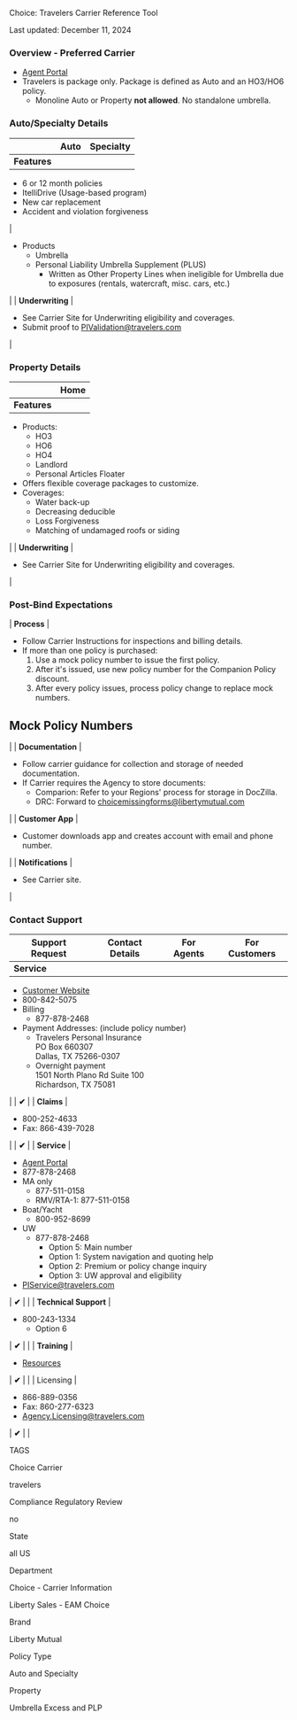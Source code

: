 Choice: Travelers Carrier Reference Tool

Last updated: December 11, 2024

### Overview - Preferred Carrier

-   [Agent Portal](https://logon.travelers.com/)
-   Travelers is package only. Package is defined as Auto and an HO3/HO6 policy.
    -   Monoline Auto or Property **not allowed**. No standalone umbrella.

### Auto/Specialty Details

|  | Auto | Specialty |
| --- | --- | --- |
| **Features** |

-   6 or 12 month policies
-   ItelliDrive (Usage-based program)
-   New car replacement
-   Accident and violation forgiveness

 |

-   Products
    -   Umbrella
    -   Personal Liability Umbrella Supplement (PLUS)
        -   Written as Other Property Lines when ineligible for Umbrella due to exposures (rentals, watercraft, misc. cars, etc.)

 |
| **Underwriting** |

-   See Carrier Site for Underwriting eligibility and coverages.
-   Submit proof to <PIValidation@travelers.com>

 |

### Property Details

|  | Home |
| --- | --- |
| **Features** |

-   Products:
    -   HO3
    -   HO6
    -   HO4
    -   Landlord
    -   Personal Articles Floater
-   Offers flexible coverage packages to customize.
-   Coverages:
    -   Water back-up
    -   Decreasing deducible
    -   Loss Forgiveness
    -   Matching of undamaged roofs or siding

 |
| **Underwriting** |

-   See Carrier Site for Underwriting eligibility and coverages.

 |

### Post-Bind Expectations

| **Process** |

-   Follow Carrier Instructions for inspections and billing details.
-   If more than one policy is purchased:
    1.  Use a mock policy number to issue the first policy.
    2.  After it's issued, use new policy number for the Companion Policy discount.
    3.  After every policy issues, process policy change to replace mock numbers.

Mock Policy Numbers
-------------------

 |
| **Documentation** |

-   Follow carrier guidance for collection and storage of needed documentation.
-   If Carrier requires the Agency to store documents:
    -   Comparion: Refer to your Regions' process for storage in DocZilla.
    -   DRC: Forward to <choicemissingforms@libertymutual.com>

 |
| **Customer App** |

-   Customer downloads app and creates account with email and phone number.

 |
| **Notifications** |

-   See Carrier site.

 |

### Contact Support

| Support Request | Contact Details | For Agents | For Customers |
| --- | --- | --- | --- |
| **Service** |

-   [Customer Website](https://signin.travelers.com/)
-   800-842-5075
-   Billing
    -   877-878-2468
-   Payment Addresses: (include policy number)
    -   Travelers Personal Insurance\
        PO Box 660307\
        Dallas, TX 75266-0307
    -   Overnight payment\
        1501 North Plano Rd Suite 100\
        Richardson, TX 75081

 |  | **✔** |
| **Claims** |

-   800-252-4633
-   Fax: 866-439-7028

 |  | **✔** |
| **Service** |

-   [Agent Portal](https://logon.travelers.com/)
-   877-878-2468
-   MA only
    -   877-511-0158
    -   RMV/RTA-1: 877-511-0158 
-   Boat/Yacht
    -   800-952-8699
-   UW
    -   877-878-2468
        -   Option 5: Main number
        -   Option 1: System navigation and quoting help
        -   Option 2: Premium or policy change inquiry
        -   Option 3: UW approval and eligibility
-   <PIService@travelers.com>

 | **✔** |  |
| **Technical Support** |

-   800-243-1334
    -   Option 6

 | **✔** |  |
| **Training** |

-   [Resources](https://www.travelers.com/foragents?ru=https://foragents.travelers.com/agencytools/agency-training/pi-quantum-home-2-quote-issue)

 | **✔** |  |
| Licensing |

-   866-889-0356
-   Fax: 860-277-6323
-   <Agency.Licensing@travelers.com>

 | **✔** |  |

TAGS

Choice Carrier

travelers

Compliance Regulatory Review

no

State

all US

Department

Choice - Carrier Information

Liberty Sales - EAM Choice

Brand

Liberty Mutual

Policy Type

Auto and Specialty

Property

Umbrella Excess and PLP
